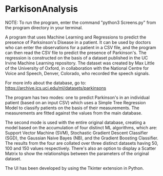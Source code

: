 # ParkisonAnalysis
NOTE: To run the program, enter the command "python3 Screens.py" from the program directory in your terminal.

A program that uses Machine Learning and Regressions to predict the presence of Parksinson's Disease in a patient. It can be used by doctors who can enter the observations for a patient in a CSV file, and the program can then read the CSV file to predict the presence of Parkinson's. The regression is constructed on the basis of a dataset published in the UC Irvine Machine Learning repository. The dataset was created by Max Little of the University of Oxford, in collaboration with the National Centre for Voice and Speech, Denver, Colorado, who recorded the speech signals.

For more info about the database, go to: https://archive.ics.uci.edu/ml/datasets/parkinsons

The program has two modes: one to predict Parkinson's in an individual patient (based on an input CSV) which uses a Simple Tree Regression Model to classify patients on the basis of their measurements. The measurements are fitted against the values from the main database.

The second mode is used with the entire original database, creating a model based on the accumulation of four distinct ML algorithms, which are: Support Vector Machine (SVM), Stochastic Gradient Descent Classifier (SGD), the Gaussian Naive Bayes (NB), and the Gradient Boosting Classifier. The results from the four are collated over three distinct datasets having 50, 100 and 150 values respectively. There's also an option to display a Scatter Matrix to show the relationships between the parameters of the original dataset.

The UI has been developed by using the Tkinter extension in Python.
